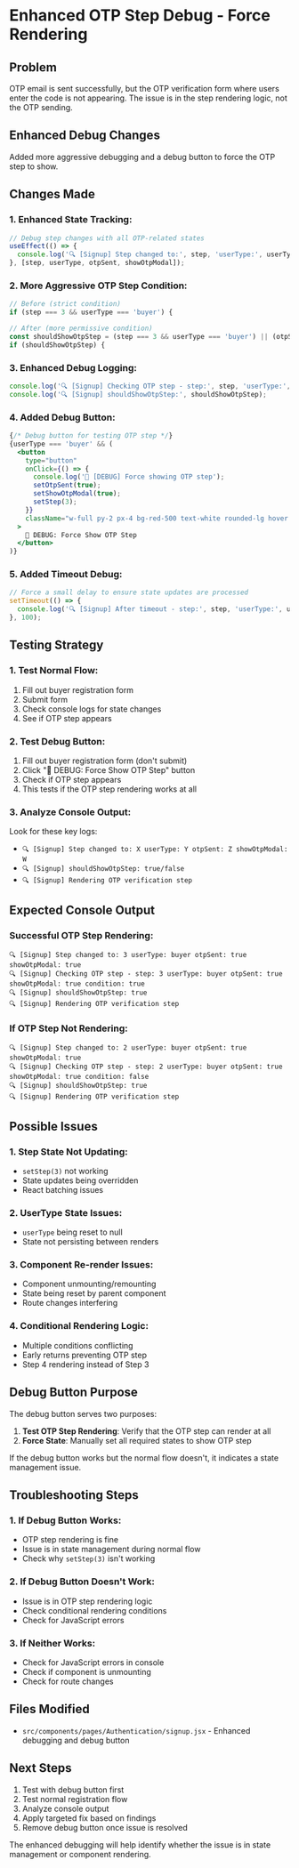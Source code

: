 # Enhanced OTP Step Debug - Force Rendering

## Problem
OTP email is sent successfully, but the OTP verification form where users enter the code is not appearing. The issue is in the step rendering logic, not the OTP sending.

## Enhanced Debug Changes
Added more aggressive debugging and a debug button to force the OTP step to show.

## Changes Made

### **1. Enhanced State Tracking:**
```jsx
// Debug step changes with all OTP-related states
useEffect(() => {
  console.log('🔍 [Signup] Step changed to:', step, 'userType:', userType, 'otpSent:', otpSent, 'showOtpModal:', showOtpModal);
}, [step, userType, otpSent, showOtpModal]);
```

### **2. More Aggressive OTP Step Condition:**
```jsx
// Before (strict condition)
if (step === 3 && userType === 'buyer') {

// After (more permissive condition)
const shouldShowOtpStep = (step === 3 && userType === 'buyer') || (otpSent && userType === 'buyer') || (showOtpModal && userType === 'buyer');
if (shouldShowOtpStep) {
```

### **3. Enhanced Debug Logging:**
```jsx
console.log('🔍 [Signup] Checking OTP step - step:', step, 'userType:', userType, 'otpSent:', otpSent, 'showOtpModal:', showOtpModal, 'condition:', step === 3 && userType === 'buyer');
console.log('🔍 [Signup] shouldShowOtpStep:', shouldShowOtpStep);
```

### **4. Added Debug Button:**
```jsx
{/* Debug button for testing OTP step */}
{userType === 'buyer' && (
  <button
    type="button"
    onClick={() => {
      console.log('🔧 [DEBUG] Force showing OTP step');
      setOtpSent(true);
      setShowOtpModal(true);
      setStep(3);
    }}
    className="w-full py-2 px-4 bg-red-500 text-white rounded-lg hover:bg-red-600 transition mt-2"
  >
    🔧 DEBUG: Force Show OTP Step
  </button>
)}
```

### **5. Added Timeout Debug:**
```jsx
// Force a small delay to ensure state updates are processed
setTimeout(() => {
  console.log('🔍 [Signup] After timeout - step:', step, 'userType:', userType);
}, 100);
```

## Testing Strategy

### **1. Test Normal Flow:**
1. Fill out buyer registration form
2. Submit form
3. Check console logs for state changes
4. See if OTP step appears

### **2. Test Debug Button:**
1. Fill out buyer registration form (don't submit)
2. Click "🔧 DEBUG: Force Show OTP Step" button
3. Check if OTP step appears
4. This tests if the OTP step rendering works at all

### **3. Analyze Console Output:**
Look for these key logs:
- `🔍 [Signup] Step changed to: X userType: Y otpSent: Z showOtpModal: W`
- `🔍 [Signup] shouldShowOtpStep: true/false`
- `🔍 [Signup] Rendering OTP verification step`

## Expected Console Output

### **Successful OTP Step Rendering:**
```
🔍 [Signup] Step changed to: 3 userType: buyer otpSent: true showOtpModal: true
🔍 [Signup] Checking OTP step - step: 3 userType: buyer otpSent: true showOtpModal: true condition: true
🔍 [Signup] shouldShowOtpStep: true
🔍 [Signup] Rendering OTP verification step
```

### **If OTP Step Not Rendering:**
```
🔍 [Signup] Step changed to: 2 userType: buyer otpSent: true showOtpModal: true
🔍 [Signup] Checking OTP step - step: 2 userType: buyer otpSent: true showOtpModal: true condition: false
🔍 [Signup] shouldShowOtpStep: true
🔍 [Signup] Rendering OTP verification step
```

## Possible Issues

### **1. Step State Not Updating:**
- `setStep(3)` not working
- State updates being overridden
- React batching issues

### **2. UserType State Issues:**
- `userType` being reset to null
- State not persisting between renders

### **3. Component Re-render Issues:**
- Component unmounting/remounting
- State being reset by parent component
- Route changes interfering

### **4. Conditional Rendering Logic:**
- Multiple conditions conflicting
- Early returns preventing OTP step
- Step 4 rendering instead of Step 3

## Debug Button Purpose

The debug button serves two purposes:
1. **Test OTP Step Rendering**: Verify that the OTP step can render at all
2. **Force State**: Manually set all required states to show OTP step

If the debug button works but the normal flow doesn't, it indicates a state management issue.

## Troubleshooting Steps

### **1. If Debug Button Works:**
- OTP step rendering is fine
- Issue is in state management during normal flow
- Check why `setStep(3)` isn't working

### **2. If Debug Button Doesn't Work:**
- Issue is in OTP step rendering logic
- Check conditional rendering conditions
- Check for JavaScript errors

### **3. If Neither Works:**
- Check for JavaScript errors in console
- Check if component is unmounting
- Check for route changes

## Files Modified
- `src/components/pages/Authentication/signup.jsx` - Enhanced debugging and debug button

## Next Steps
1. Test with debug button first
2. Test normal registration flow
3. Analyze console output
4. Apply targeted fix based on findings
5. Remove debug button once issue is resolved

The enhanced debugging will help identify whether the issue is in state management or component rendering.


